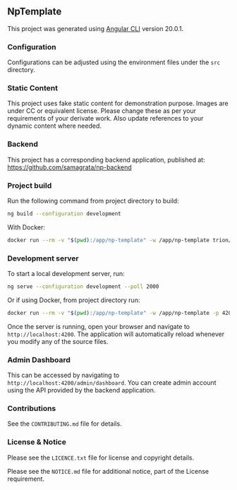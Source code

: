 ## NpTemplate

This project was generated using [Angular CLI](https://github.com/angular/angular-cli) version 20.0.1.

### Configuration

Configurations can be adjusted using the environment files under the `src` directory.

### Static Content

This project uses fake static content for demonstration purpose. Images are under CC or equivalent license. Please change these as per your requirements of your derivate work. Also update references to your dynamic content where needed.

### Backend

This project has a corresponding backend application, published at: https://github.com/samagrata/np-backend


### Project build

Run the following command from project directory to build:

```bash
ng build --configuration development
```

With Docker:

```bash
docker run --rm -v "$(pwd):/app/np-template" -w /app/np-template trion/ng-cli ng build --configuration development
```

### Development server

To start a local development server, run:

```bash
ng serve --configuration development --poll 2000
```

Or if using Docker, from project directory run:

```bash
docker run --rm -v "$(pwd):/app/np-template" -w /app/np-template -p 4200:4200 trion/ng-cli ng serve --configuration development --poll 2000 --host 0.0.0.0
```

Once the server is running, open your browser and navigate to `http://localhost:4200`. The application will automatically reload whenever you modify any of the source files.

### Admin Dashboard

This can be accessed by navigating to `http://localhost:4200/admin/dashboard`. You can create admin account using the API provided by the backend application.

### Contributions

See the `CONTRIBUTING.md` file for details.

### License & Notice

Please see the `LICENCE.txt` file for license and copyright details.

Please see the `NOTICE.md` file for additional notice, part of the License requirement.
